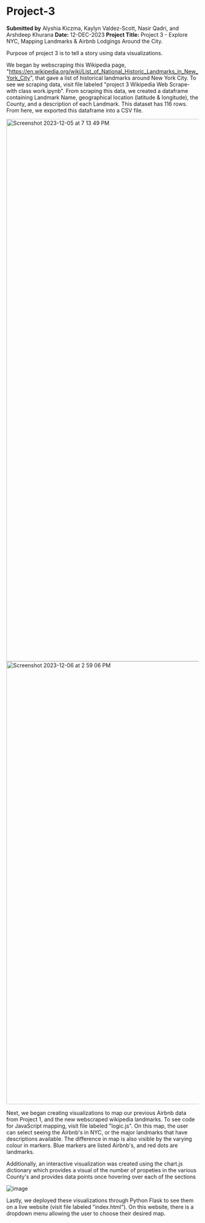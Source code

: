 # Project-3
**Submitted by** Alyshia Kiczma, Kaylyn Valdez-Scott, Nasir Qadri, and Arshdeep Khurana **Date:** 12-DEC-2023 **Project Title:** Project 3 - Explore NYC, Mapping Landmarks & Airbnb Lodgings Around the City.

Purpose of project 3 is to tell a story using data visualizations. 

We began by webscraping this Wikipedia page, "https://en.wikipedia.org/wiki/List_of_National_Historic_Landmarks_in_New_York_City", that gave a list of historical landmarks around New York City. To see we scraping data, visit file labeled "project 3 Wikipedia Web Scrape-with class work.ipynb". From scraping this data, we created a dataframe containing Landmark Name, geographical location (latitude & longitude), the County, and a description of each Landmark. This dataset has 116 rows. From here, we exported this dataframe into a CSV file. 

<img width="1419" alt="Screenshot 2023-12-05 at 7 13 49 PM" src="https://github.com/kaylynvaldezscott/Project-3/assets/141589524/d6e3f7b2-f9ff-4b6c-82b1-e6304641f15c">

<img width="1159" alt="Screenshot 2023-12-06 at 2 59 06 PM" src="https://github.com/kaylynvaldezscott/Project-3/assets/141589524/7897cdfe-b30d-43f0-8c20-e27ea13036ff">



Next, we began creating visualizations to map our previous Airbnb data from Project 1, and the new webscraped wikipedia landmarks. To see code for JavaScript mapping, visit file labeled "logic.js". On this map, the user can select seeing the Airbnb's in NYC, or the major landmarks that have descriptions available. The difference in map is also visible by the varying colour in markers. Blue markers are listed Airbnb's, and red dots are landmarks. 

Additionally, an interactive visualization was created using the chart.js dictionary which provides a visual of the number of propeties in the various County's and provides data points once hovering over each of the sections

![image](https://github.com/kaylynvaldezscott/Project-3/assets/142273069/ccee22b0-e7d1-4334-9f00-76e9b6235749)

Lastly, we deployed these visualizations through Python Flask to see them on a live website (visit file labeled "index.html"). On this website, there is a dropdown menu allowing the user to choose their desired map. 





